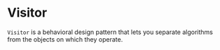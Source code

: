 # Visitor

`Visitor` is a behavioral design pattern that lets you separate algorithms from the objects on which they operate.